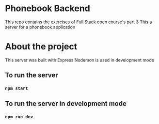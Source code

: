 # Phonebook Backend

This repo contains the exercises of Full Stack open course's part 3
This a server for a phonebook application 

# About the project

This server was built with Express
Nodemon is used in development mode

## To run the server

### `npm start`

## To run the server in development mode

### `npm run dev`